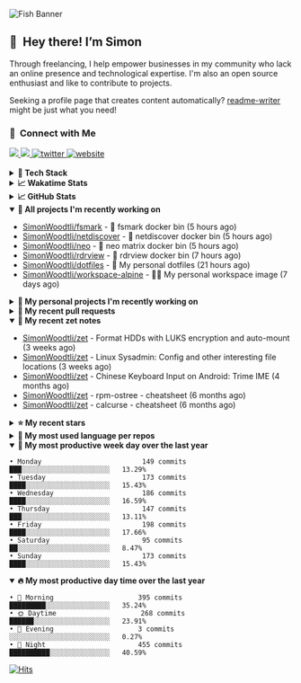 ![Fish Banner](assets/fish.webp)

## 👋 &nbsp;Hey there! I’m Simon

Through freelancing, I help empower businesses in my community who lack
an online presence and technological expertise. I'm also an open source
enthusiast and like to contribute to projects.

Seeking a profile page that creates content automatically?
[readme-writer] might be just what you need!

### 🤝 &nbsp;Connect with Me

<div align="left">
<a href="https://linkedin.com/in/simonwoodtli" target="_blank">
<img src="https://img.shields.io/badge/linkedin-1E77B5?style=for-the-badge&logo=linkedin&logoColor=white alt=linkedin" />
</a>
<a href="https://github.com/simonwoodtli" target="_blank">
<img src="https://img.shields.io/badge/github-24292E?style=for-the-badge&logo=github&logoColor=white alt=github" />
</a>
<a href="https://twitter.com/simonwoodtlidev" target="_blank">
<img src="https://img.shields.io/badge/twitter-26a7de?style=for-the-badge&logo=twitter&logoColor=white" alt="twitter"/>
</a>
<a href="https://simonwoodtli.com" target="_blank">
<img src="https://img.shields.io/badge/website-E2925F?style=for-the-badge&logo=google-chrome&logoColor=white" alt="website"/>
</a>
</div>
<br/>


<details>
  <summary><b>🧰 Tech Stack</b></summary>
  <div align="center">
  <a href="https://skillicons.dev" target="_blank">
  <img src="https://skillicons.dev/icons?i=js,html,css,bash,python,go,postgresql,docker,vim,linux" alt="JavaScript, HTML, CSS, Bash, Python, Go, PostgreSQL, Docker, Vim,
  Linux">
  </a>
  </div>
</details>

<details>
  <summary><b>📈 Wakatime Stats</b></summary>
  <p align="center"><a href="https://wakatime.com/@SimonWoodtli">
  <img align="center" width="400" height="300" src="https://wakatime.com/share/@SimonWoodtli/7761bcef-e104-47d9-912a-dfd6bf08868b.svg" />
  </a>
  <a href="https://wakatime.com/@SimonWoodtli">
  <img align="center" width="400" height="300" src="https://wakatime.com/share/@SimonWoodtli/341953df-6a40-47b7-8220-ace4eabe0a17.svg" />
  </a></p>

  <h4><b>💬 I've been working with the following languages over the last 7 days</b></h4>

```
• GDScript3                      11 hrs 15 mins                 ██████████░░░░░░░░░░░░░░░   40.76%
• Bash                           7 hrs 5 mins                   ██████░░░░░░░░░░░░░░░░░░░   25.68%
• Objective-C                    2 hrs 17 mins                  ██░░░░░░░░░░░░░░░░░░░░░░░   8.3%
• TSQL                           2 hrs 6 mins                   ██░░░░░░░░░░░░░░░░░░░░░░░   7.62%
• MySQL                          1 hr 38 mins                   █░░░░░░░░░░░░░░░░░░░░░░░░   5.95%
• Ezhil                          1 hr 11 mins                   █░░░░░░░░░░░░░░░░░░░░░░░░   4.3%
• YAML                           49 mins                        █░░░░░░░░░░░░░░░░░░░░░░░░   3.01%
• Markdown                       43 mins                        █░░░░░░░░░░░░░░░░░░░░░░░░   2.64%
• log                            7 mins                         ░░░░░░░░░░░░░░░░░░░░░░░░░   0.44%
• JSON                           7 mins                         ░░░░░░░░░░░░░░░░░░░░░░░░░   0.43%
• ActionScript 3                 5 mins                         ░░░░░░░░░░░░░░░░░░░░░░░░░   0.33%
• conf                           2 mins                         ░░░░░░░░░░░░░░░░░░░░░░░░░   0.18%
• desktop                        1 min                          ░░░░░░░░░░░░░░░░░░░░░░░░░   0.11%
• Vim Script                     1 min                          ░░░░░░░░░░░░░░░░░░░░░░░░░   0.09%
• Other                          1 min                          ░░░░░░░░░░░░░░░░░░░░░░░░░   0.08%
• GDScript                       1 min                          ░░░░░░░░░░░░░░░░░░░░░░░░░   0.06%
• RPMSpec                        0 secs                         ░░░░░░░░░░░░░░░░░░░░░░░░░   0.01%
```

  <h4>👷 I've been working on the following projects over the last 7 days</h4>

```
• dotfiles                       10 hrs 10 mins                 █████████░░░░░░░░░░░░░░░░   36.84%
• Private                        8 hrs 29 mins                  ████████░░░░░░░░░░░░░░░░░   30.77%
• Unknown Project                7 hrs 14 mins                  ███████░░░░░░░░░░░░░░░░░░   26.22%
• workspace-alpine               1 hr 22 mins                   █░░░░░░░░░░░░░░░░░░░░░░░░   5.01%
• zet                            10 mins                        ░░░░░░░░░░░░░░░░░░░░░░░░░   0.63%
• cloud-os                       8 mins                         ░░░░░░░░░░░░░░░░░░░░░░░░░   0.53%
```

  <h4><b>🛠️ I've been working with the following editors over the last 7 days</b></h4>

```
• Vim                            27 hrs 36 mins                 █████████████████████████   100%
```

  <h4><b>💻 I've been working with the following operating systems over the last 7 days</b></h4>

```
• Linux                          27 hrs 36 mins                 █████████████████████████   100%
```

</details>

<details>
  <summary><b>📈 GitHub Stats</b></summary>
  <div align="center">
  <a href="https://github.com/anuraghazra/github-readme-stats"> 
  <img src="https://github-readme-stats.vercel.app/api?username=simonwoodtli&theme=onedark&show_icons=true&hide_rank=true&custom_title=Stats&count_private=true&hide_border=true&hide=issues&line_height=24&bg_color=0d1117" alt="Github Stats">
  <img src="https://github-readme-stats.vercel.app/api/top-langs/?username=simonwoodtli&layout=compact&theme=onedark&count_private=true&hide_border=true&bg_color=0d1117" alt="Top Langs">
  </a>
  </div>
</details>

<details open="">
  <summary><b>👷 All projects I'm recently working on</b></summary>

* [SimonWoodtli/fsmark](https://github.com/SimonWoodtli/fsmark) - 🐋 fsmark docker bin (5 hours ago)
* [SimonWoodtli/netdiscover](https://github.com/SimonWoodtli/netdiscover) - 🐋 netdiscover docker bin (5 hours ago)
* [SimonWoodtli/neo](https://github.com/SimonWoodtli/neo) - 🐋 neo matrix docker bin (5 hours ago)
* [SimonWoodtli/rdrview](https://github.com/SimonWoodtli/rdrview) - 🐋 rdrview docker bin (7 hours ago)
* [SimonWoodtli/dotfiles](https://github.com/SimonWoodtli/dotfiles) - 🏡 My personal dotfiles (21 hours ago)
* [SimonWoodtli/workspace-alpine](https://github.com/SimonWoodtli/workspace-alpine) - 🤖🐳 My personal workspace image (7 days ago)

</details>
<details>
  <summary><b>🌱 My personal projects I'm recently working on</b></summary>

* [SimonWoodtli/fsmark](https://github.com/SimonWoodtli/fsmark) - 🐋 fsmark docker bin (5 hours ago)
* [SimonWoodtli/netdiscover](https://github.com/SimonWoodtli/netdiscover) - 🐋 netdiscover docker bin (5 hours ago)
* [SimonWoodtli/neo](https://github.com/SimonWoodtli/neo) - 🐋 neo matrix docker bin (5 hours ago)
* [SimonWoodtli/rdrview](https://github.com/SimonWoodtli/rdrview) - 🐋 rdrview docker bin (7 hours ago)
* [SimonWoodtli/dotfiles](https://github.com/SimonWoodtli/dotfiles) - 🏡 My personal dotfiles (21 hours ago)
* [SimonWoodtli/workspace-alpine](https://github.com/SimonWoodtli/workspace-alpine) - 🤖🐳 My personal workspace image (7 days ago)

</details>
<details>
  <summary><b>🔨 My recent pull requests</b></summary>

* [feat: add wireguard-generate-keys script](https://github.com/SimonWoodtli/dotfiles-old/pull/14) on [SimonWoodtli/dotfiles-old](https://github.com/SimonWoodtli/dotfiles-old) (12 months ago)
* [feat: add video-to-gif script](https://github.com/SimonWoodtli/dotfiles-old/pull/13) on [SimonWoodtli/dotfiles-old](https://github.com/SimonWoodtli/dotfiles-old) (12 months ago)
* [feat: add spoof-mac-linux script](https://github.com/SimonWoodtli/dotfiles-old/pull/12) on [SimonWoodtli/dotfiles-old](https://github.com/SimonWoodtli/dotfiles-old) (13 months ago)
* [feat: add sp-tmux script](https://github.com/SimonWoodtli/dotfiles-old/pull/11) on [SimonWoodtli/dotfiles-old](https://github.com/SimonWoodtli/dotfiles-old) (13 months ago)
* [feat: add sp script](https://github.com/SimonWoodtli/dotfiles-old/pull/10) on [SimonWoodtli/dotfiles-old](https://github.com/SimonWoodtli/dotfiles-old) (13 months ago)

</details>
<details open="">
  <summary><b>📝 My recent zet notes</b></summary>

* [SimonWoodtli/zet](https://github.com/SimonWoodtli/zet/tree/5c90053d8e9e429e7f6f68f557c97d080eaeb3b2/20230908235916) - Format HDDs with LUKS encryption and auto-mount (3 weeks ago)
* [SimonWoodtli/zet](https://github.com/SimonWoodtli/zet/tree/f4e6f009cb8f8ff44e9646977125d87dd8f845f9/20230908235236) - Linux Sysadmin: Config and other interesting file locations (3 weeks ago)
* [SimonWoodtli/zet](https://github.com/SimonWoodtli/zet/tree/d442487a83af583abd23719912a1c1f7496cff33/20230620172505) - Chinese Keyboard Input on Android: Trime IME (4 months ago)
* [SimonWoodtli/zet](https://github.com/SimonWoodtli/zet/tree/3d9625f8bc632c595fa8b28b6f6f09026dd9eec2/20230418171555) - rpm-ostree - cheatsheet (6 months ago)
* [SimonWoodtli/zet](https://github.com/SimonWoodtli/zet/tree/ac39e3c3413746ceaca835b27435b1307b8ece5a/20230405141750) - calcurse - cheatsheet (6 months ago)

</details>
<details>
  <summary><b>⭐ My recent stars</b></summary>

* [NetworkBlockDevice/nbd](https://github.com/NetworkBlockDevice/nbd) - Network Block Device (2 weeks ago)
* [SpotX-CLI/SpotX-Linux](https://github.com/SpotX-CLI/SpotX-Linux) - Spotify Ad blocker based on SpotX for Linux (2 weeks ago)
* [webmin/webmin](https://github.com/webmin/webmin) - Powerful and flexible web-based server management control panel (2 weeks ago)
* [rustdesk/rustdesk](https://github.com/rustdesk/rustdesk) - An open-source remote desktop, and alternative to TeamViewer. (5 months ago)
* [essembeh/gnome-extensions-cli](https://github.com/essembeh/gnome-extensions-cli) - Command line tool to manage your Gnome Shell extensions (5 months ago)

</details>
<details>
  <summary><b>💬 My most used language per repos</b></summary>

```
• Shell                          15 repos                       █████████████████░░░░░░░░   68.18%
• Dockerfile                     1 repo                         █░░░░░░░░░░░░░░░░░░░░░░░░   4.55%
• JavaScript                     1 repo                         █░░░░░░░░░░░░░░░░░░░░░░░░   4.55%
• CSS                            3 repos                        ███░░░░░░░░░░░░░░░░░░░░░░   13.64%
• Nix                            1 repo                         █░░░░░░░░░░░░░░░░░░░░░░░░   4.55%
• HTML                           1 repo                         █░░░░░░░░░░░░░░░░░░░░░░░░   4.55%
```

</details>
<details open="">
  <summary><b>📆 My most productive week day over the last year</b></summary>

```
• Monday                         149 commits                    ███░░░░░░░░░░░░░░░░░░░░░░   13.29%
• Tuesday                        173 commits                    ████░░░░░░░░░░░░░░░░░░░░░   15.43%
• Wednesday                      186 commits                    ████░░░░░░░░░░░░░░░░░░░░░   16.59%
• Thursday                       147 commits                    ███░░░░░░░░░░░░░░░░░░░░░░   13.11%
• Friday                         198 commits                    ████░░░░░░░░░░░░░░░░░░░░░   17.66%
• Saturday                       95 commits                     ██░░░░░░░░░░░░░░░░░░░░░░░   8.47%
• Sunday                         173 commits                    ████░░░░░░░░░░░░░░░░░░░░░   15.43%
```

</details>
<details open="">
  <summary><b>🔥 My most productive day time over the last year</b></summary>

```
• 🌅 Morning                     395 commits                    █████████░░░░░░░░░░░░░░░░   35.24%
• 🌞 Daytime                     268 commits                    ██████░░░░░░░░░░░░░░░░░░░   23.91%
• 🌇 Evening                     3 commits                      ░░░░░░░░░░░░░░░░░░░░░░░░░   0.27%
• 🌃 Night                       455 commits                    ██████████░░░░░░░░░░░░░░░   40.59%
```

</details>

[![Hits](https://hits.seeyoufarm.com/api/count/incr/badge.svg?url=https%3A%2F%2Fgithub.com%2Fsimonwoodtli&count_bg=%23689D6A&title_bg=%23282828&icon=&icon_color=%23E7E7E7&title=views+%28today+%2F+total%29&edge_flat=false)](https://hits.seeyoufarm.com)

[readme-writer]: <https://github.com/SimonWoodtli/readme-writer>

